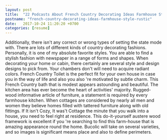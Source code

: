 ```yaml
---
layout: post
title:  "22 Podcasts About French Country Decorating Ideas Farmhouse Style Rustic"
postname: "french-country-decorating-ideas-farmhouse-style-rustic"
date:   2017-10-24 11:20:20 +0700
categories: [resume]
---
```

Additionally, there isn't any correct or wrong types of setting the state mode with. There are lots of different kinds of country decorating fashions. Personally, it is one of my absolute favorite styles. You are able to find a stylish fashion with newspaper in a range of forms and shapes. When decorating your home or cabin, there certainly are several style and design designs to pick from. Your chambers don't will need to acquire radiant colors. French Country Toilet is the perfect fit for your own house in case you in the way of life and also you also 're motivated by subtle charm. This French Country bath that is modest appears astounding and beautiful. The kitchen area has ever become the heart of activities' majority. Rugged-wood informative article of furniture, a statement is required by every farmhouse kitchen. When cottages are considered by nearly all men and women they believe homes filled with tattered furniture along with old fittings. If It isn't Cozy, It was't Cottage the minute that you walk into a house, you need to feel right at residence. This do-it-yourself austere wood framework is excellent if you 're searching to find this farm-house that is amazing appearance round the home. Bucolic will take on several varieties, and so images is significant means place and also to define perimeters.

